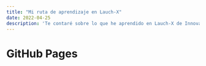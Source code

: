 ```yaml
---
title: "Mi ruta de aprendizaje en Lauch-X"
date: 2022-04-25
description: 'Te contaré sobre lo que he aprendido en Lauch-X de Innovación Virtual'
---
```


# GitHub Pages


